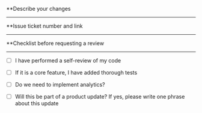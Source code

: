 **Describe your changes

---

**Issue ticket number and link

---

**Checklist before requesting a review

---

- [ ] I have performed a self-review of my code 
- [ ] If it is a core feature, I have added thorough tests 
- [ ] Do we need to implement analytics? 
- [ ] Will this be part of a product update? If yes, please write one phrase about this update

